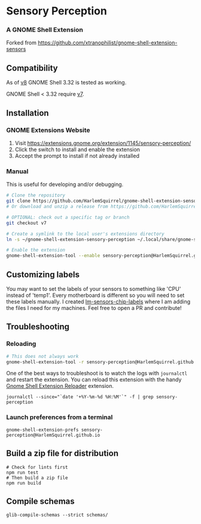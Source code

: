 # Sensory Perception
### A GNOME Shell Extension

Forked from https://github.com/xtranophilist/gnome-shell-extension-sensors

## Compatibility

As of [v8](/releases/tag/v8) GNOME Shell 3.32 is tested as working.

GNOME Shell < 3.32 require [v7](/releases/tag/v7).

## Installation

### GNOME Extensions Website

1. Visit https://extensions.gnome.org/extension/1145/sensory-perception/
2. Click the switch to install and enable the extension
3. Accept the prompt to install if not already installed

### Manual

This is useful for developing and/or debugging.

```sh
# Clone the repository
git clone https://github.com/HarlemSquirrel/gnome-shell-extension-sensory-perception.git
# Or download and unzip a release from https://github.com/HarlemSquirrel/gnome-shell-extension-sensory-perception/tags

# OPTIONAL: check out a specific tag or branch
git checkout v7

# Create a symlink to the local user's extensions directory
ln -s ~/gnome-shell-extension-sensory-perception ~/.local/share/gnome-shell/extensions/sensory-perception@HarlemSquirrel.github.io

# Enable the extension
gnome-shell-extension-tool --enable sensory-perception@HarlemSquirrel.github.io
```

## Customizing labels

You may want to set the labels of your sensors to something like 'CPU' instead of 'temp1'. Every motherboard is different so you will need to set these labels manually. I created [lm-sensors-chip-labels](https://github.com/HarlemSquirrel/lm-sensors-chip-labels) where I am adding the files I need for my machines. Feel free to open a PR and contribute!

## Troubleshooting

### Reloading

```sh
# This does not always work
gnome-shell-extension-tool -r sensory-perception@HarlemSquirrel.github.io
```

One of the best ways to troubleshoot is to watch the logs with `journalctl` and restart the extension. You can reload this extension with the handy [Gnome Shell Extension Reloader](https://extensions.gnome.org/extension/1137/gnome-shell-extension-reloader/) extension.

    journalctl --since="`date '+%Y-%m-%d %H:%M'`" -f | grep sensory-perception


### Launch preferences from a terminal

    gnome-shell-extension-prefs sensory-perception@HarlemSquirrel.github.io


## Build a zip file for distribution

    # Check for lints first
    npm run test
    # Then build a zip file
    npm run build

## Compile schemas

    glib-compile-schemas --strict schemas/
